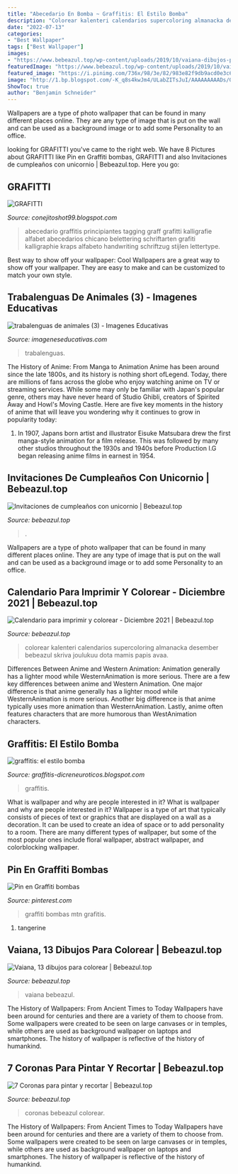 ```yaml
---
title: "Abecedario En Bomba ~ Graffitis: El Estilo Bomba"
description: "Colorear kalenteri calendarios supercoloring almanacka desember bebeazul skriva joulukuu dota mamis papis avaa"
date: "2022-07-13"
categories:
- "Best Wallpaper"
tags: ["Best Wallpaper"]
images:
- "https://www.bebeazul.top/wp-content/uploads/2019/10/vaiana-dibujos-para-colorear-Bebeazul.top-4.jpg"
featuredImage: "https://www.bebeazul.top/wp-content/uploads/2019/10/vaiana-dibujos-para-colorear-Bebeazul.top-4.jpg"
featured_image: "https://i.pinimg.com/736x/98/3e/82/983e82f9db9acd0e3c696ef42ad59ebf.jpg"
image: "http://1.bp.blogspot.com/-K_q8s4kwJm4/ULabZITsJuI/AAAAAAAAADs/OM4ou9wV8Pc/s1600/512005.GIF"
ShowToc: true
author: "Benjamin Schneider"
---
```





Wallpapers are a type of photo wallpaper that can be found in many different places online. They are any type of image that is put on the wall and can be used as a background image or to add some Personality to an office.

	

		
looking for GRAFITTI you've came to the right web. We have 8 Pictures about GRAFITTI like Pin en Graffiti bombas, GRAFITTI and also Invitaciones de cumpleaños con unicornio | Bebeazul.top. Here you go:
		
    
## GRAFITTI

<img loading=lazy src="http://1.bp.blogspot.com/-K_q8s4kwJm4/ULabZITsJuI/AAAAAAAAADs/OM4ou9wV8Pc/s1600/512005.GIF" onerror="this.onerror=null;this.src='https://tse3.mm.bing.net/th?id=OIP.6yn_WiSNq5ueYHn1H_LH2AHaHa&amp;pid=15.1';" alt="GRAFITTI">

_Source: conejitoshot99.blogspot.com_

>abecedario graffitis principiantes tagging graff grafitti kalligrafie alfabet abecedarios chicano belettering schriftarten grafiti kalligraphie kraps alfabeto handwriting schriftzug stijlen lettertype. 

	

Best way to show off your wallpaper:
Cool Wallpapers are a great way to show off your wallpaper. They are easy to make and can be customized to match your own style.

    
## Trabalenguas De Animales (3) - Imagenes Educativas

<img loading=lazy src="https://i2.wp.com/www.imageneseducativas.com/wp-content/uploads/2015/10/trabalenguas-de-animales-3.jpg" onerror="this.onerror=null;this.src='https://tse4.mm.bing.net/th?id=OIP.J35nm1uZGEb7fxeD7sU7sQHaFj&amp;pid=15.1';" alt="trabalenguas de animales (3) - Imagenes Educativas">

_Source: imageneseducativas.com_

>trabalenguas. 

	

The History of Anime: From Manga to Animation
Anime has been around since the late 1800s, and its history is nothing short ofLegend. Today, there are millions of fans across the globe who enjoy watching anime on TV or streaming services. While some may only be familiar with Japan's popular genre, others may have never heard of Studio Ghibli, creators of Spirited Away and Howl's Moving Castle. Here are five key moments in the history of anime that will leave you wondering why it continues to grow in popularity today:
1) In 1907, Japans born artist and illustrator Eisuke Matsubara drew the first manga-style animation for a film release. This was followed by many other studios throughout the 1930s and 1940s before Production I.G began releasing anime films in earnest in 1954.

    
## Invitaciones De Cumpleaños Con Unicornio | Bebeazul.top

<img loading=lazy src="https://www.bebeazul.top/wp-content/uploads/2019/07/Invitaciones-de-cumpleaños-con-unicornio-Bebeazul.top-4.jpg" onerror="this.onerror=null;this.src='https://tse3.mm.bing.net/th?id=OIP.koJSR3HXsyLX_e3-aR6dNwHaJ5&amp;pid=15.1';" alt="Invitaciones de cumpleaños con unicornio | Bebeazul.top">

_Source: bebeazul.top_

>. 

	



Wallpapers are a type of photo wallpaper that can be found in many different places online. They are any type of image that is put on the wall and can be used as a background image or to add some Personality to an office.

    
## Calendario Para Imprimir Y Colorear - Diciembre 2021 | Bebeazul.top

<img loading=lazy src="https://www.bebeazul.top/wp-content/uploads/2020/11/diciembre-2021-bebeazul.top-2-212x300.png" onerror="this.onerror=null;this.src='https://tse4.mm.bing.net/th?id=OIP.mqfhVCcKBTzJDIE4qxbsBwAAAA&amp;pid=15.1';" alt="Calendario para imprimir y colorear - Diciembre 2021 | Bebeazul.top">

_Source: bebeazul.top_

>colorear kalenteri calendarios supercoloring almanacka desember bebeazul skriva joulukuu dota mamis papis avaa. 

	

Differences Between Anime and Western Animation: Animation generally has a lighter mood while WesternAnimation is more serious.
There are a few key differences between anime and Western Animation. One major difference is that anime generally has a lighter mood while WesternAnimation is more serious. Another big difference is that anime typically uses more animation than WesternAnimation. Lastly, anime often features characters that are more humorous than WestAnimation characters.

    
## Graffitis: El Estilo Bomba

<img loading=lazy src="http://1.bp.blogspot.com/-mvpH-CTSkKc/Tht0cMS-vkI/AAAAAAAAACI/s5nqyChW7Zw/s1600/ahi-una-bomba-en-una-construccion.jpg" onerror="this.onerror=null;this.src='https://tse2.mm.bing.net/th?id=OIP.IqyfQ-gsCBsoyDPayjDAywHaFj&amp;pid=15.1';" alt="graffitis: el estilo bomba">

_Source: graffitis-dicreneuroticos.blogspot.com_

>graffitis. 

	

What is wallpaper and why are people interested in it?
What is wallpaper and why are people interested in it?
Wallpaper is a type of art that typically consists of pieces of text or graphics that are displayed on a wall as a decoration. It can be used to create an idea of space or to add personality to a room. There are many different types of wallpaper, but some of the most popular ones include floral wallpaper, abstract wallpaper, and colorblocking wallpaper.

    
## Pin En Graffiti Bombas

<img loading=lazy src="https://i.pinimg.com/736x/98/3e/82/983e82f9db9acd0e3c696ef42ad59ebf.jpg" onerror="this.onerror=null;this.src='https://tse2.mm.bing.net/th?id=OIP._fAJc_Ru6J-WbjQbreUzsAHaHa&amp;pid=15.1';" alt="Pin en Graffiti bombas">

_Source: pinterest.com_

>graffiti bombas mtn grafitis. 

	

1. tangerine 

    
## Vaiana, 13 Dibujos Para Colorear | Bebeazul.top

<img loading=lazy src="https://www.bebeazul.top/wp-content/uploads/2019/10/vaiana-dibujos-para-colorear-Bebeazul.top-4.jpg" onerror="this.onerror=null;this.src='https://tse3.mm.bing.net/th?id=OIP.2i2TLCVZbE2dm1LzMQg3_wHaJ4&amp;pid=15.1';" alt="Vaiana, 13 dibujos para colorear | Bebeazul.top">

_Source: bebeazul.top_

>vaiana bebeazul. 

	

The History of Wallpapers: From Ancient Times to Today
Wallpapers have been around for centuries and there are a variety of them to choose from. Some wallpapers were created to be seen on large canvases or in temples, while others are used as background wallpaper on laptops and smartphones. The history of wallpaper is reflective of the history of humankind.

    
## 7 Coronas Para Pintar Y Recortar | Bebeazul.top

<img loading=lazy src="https://www.bebeazul.top/wp-content/uploads/2019/07/coronas-para-colorear-con-plantilla-Bebeazul.top-9-1024x635.jpg" onerror="this.onerror=null;this.src='https://tse2.mm.bing.net/th?id=OIP.rkl5-JrcMpnYODoMrL1EfwHaEl&amp;pid=15.1';" alt="7 Coronas para pintar y recortar | Bebeazul.top">

_Source: bebeazul.top_

>coronas bebeazul colorear. 

	

The History of Wallpapers: From Ancient Times to Today
Wallpapers have been around for centuries and there are a variety of them to choose from. Some wallpapers were created to be seen on large canvases or in temples, while others are used as background wallpaper on laptops and smartphones. The history of wallpaper is reflective of the history of humankind.

